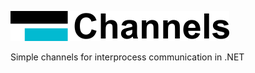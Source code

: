 ![Channels](https://raw.githubusercontent.com/nlkl/Channels/master/extras/logo/channels-logo.png)

Simple channels for interprocess communication in .NET
